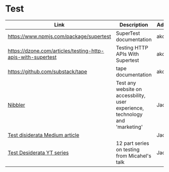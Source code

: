 # Test

| Link | Description | Added by |
| ---- | ----------- | -------- |
| https://www.npmjs.com/package/supertest | SuperTest documentation | akomiqaia |
| https://dzone.com/articles/testing-http-apis-with-supertest | Testing HTTP APIs With Supertest | akomiqaia|
| https://github.com/substack/tape | tape documentation | akomiqaia |
|[Nibbler](https://nibbler.silktide.com/)|Test any website on accessbility, user experience, technology and 'marketing'|Jack|
|[Test disiderata Medium article](https://medium.com/@kentbeck_7670/test-desiderata-94150638a4b3)||Jack|
|[Test Desiderata YT series](https://www.youtube.com/watch?v=5LOdKDqdWYU)|12 part series on testing from Micahel's talk|Jack|

